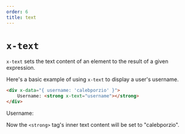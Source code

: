 ```yaml
---
order: 6
title: text
---
```


# `x-text`

`x-text` sets the text content of an element to the result of a given expression.

Here's a basic example of using `x-text` to display a user's username.

```html
<div x-data="{ username: 'calebporzio' }">
    Username: <strong x-text="username"></strong>
</div>
```

<!-- START_VERBATIM -->
<div class="demo">
    <div x-data="{ username: 'calebporzio' }">
        Username: <strong x-text="username"></strong>
    </div>
</div>
<!-- END_VERBATIM -->

Now the `<strong>` tag's inner text content will be set to "calebporzio".
